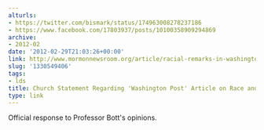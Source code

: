```yaml
---
alturls:
- https://twitter.com/bismark/status/174963008278237186
- https://www.facebook.com/17803937/posts/10100358909294869
archive:
- 2012-02
date: '2012-02-29T21:03:26+00:00'
link: http://www.mormonnewsroom.org/article/racial-remarks-in-washington-post-article
slug: '1330549406'
tags:
- lds
title: Church Statement Regarding 'Washington Post' Article on Race and the Church
type: link
---
```


Official response to Professor Bott's opinions.

